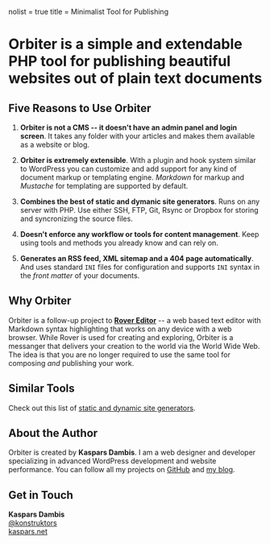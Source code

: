 nolist = true
title = Minimalist Tool for Publishing 

# Orbiter is a simple and extendable PHP tool for publishing beautiful websites out of plain text documents


## Five Reasons to Use Orbiter

1. 	**Orbiter is not a CMS -- it doesn't have an admin panel and login screen**. It takes any folder with your articles and makes them available as a website or blog.

2. 	**Orbiter is extremely extensible**. With a plugin and hook system similar to WordPress you can customize and add support for any kind of document markup or templating engine. *Markdown* for markup and *Mustache* for templating are supported by default.

3. 	**Combines the best of static and dymanic site generators**. Runs on any server with PHP. Use either SSH, FTP, Git, Rsync or Dropbox for storing and syncronizing the source files.

4. 	**Doesn't enforce any workflow or tools for content management**. Keep using tools and methods you already know and can rely on. 

5. 	**Generates an RSS feed, XML sitemap and a 404 page automatically**. And uses standard `INI` files for configuration and supports `INI` syntax in the _front matter_ of your documents.


## Why Orbiter

Orbiter is a follow-up project to **[Rover Editor](https://github.com/kasparsd/rover-editor)** -- a web based text editor with Markdown syntax highlighting that works on any device with a web browser. While Rover is used for creating and exploring, Orbiter is a messanger that delivers your creation to the world via the World Wide Web. The idea is that you are no longer required to use the same tool for composing _and_ publishing your work.


## Similar Tools

Check out this list of [static and dynamic site generators](/blog/static-dynamic-site-generators).

## About the Author

Orbiter is created by **Kaspars Dambis**. I am a web designer and developer specializing in advanced WordPress development and website performance. You can follow all my projects on [GitHub](https://github.com/kasparsd) and [my blog](http://kaspars.net).

## Get in Touch

**Kaspars Dambis**  
[@konstruktors](http://twitter.com/konstruktors)  
[kaspars.net](http://kaspars.net)


